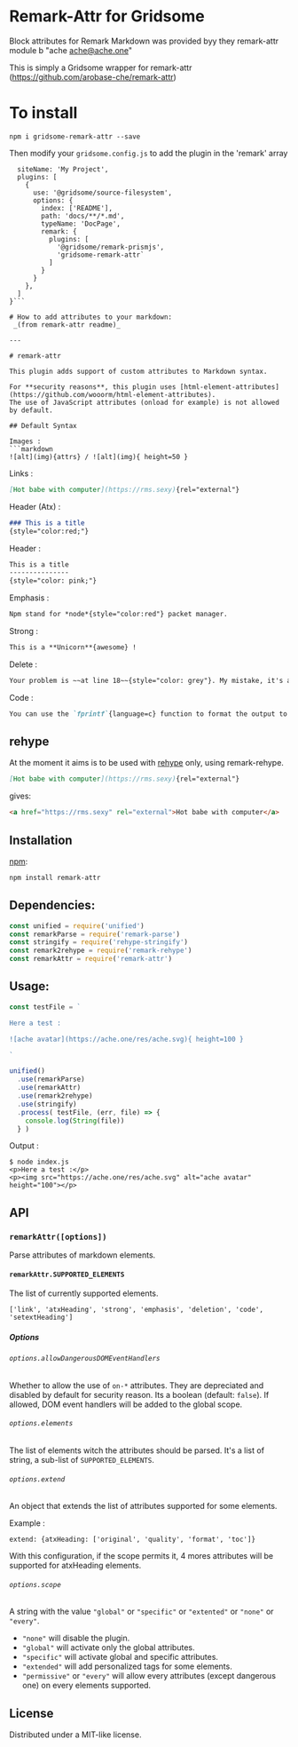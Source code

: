 

# Remark-Attr for Gridsome

Block attributes for Remark Markdown was provided byy they remark-attr module b "ache <ache@ache.one>"

This is simply a Gridsome wrapper for remark-attr
(https://github.com/arobase-che/remark-attr)


# To install

`npm i gridsome-remark-attr --save`

Then modify your `gridsome.config.js` to add the plugin in the 'remark' array

```module.exports = {
  siteName: 'My Project',
  plugins: [
    {
      use: '@gridsome/source-filesystem',
      options: {
        index: ['README'],
        path: 'docs/**/*.md',
        typeName: 'DocPage',
        remark: {
          plugins: [
            '@gridsome/remark-prismjs',
            'gridsome-remark-attr`
          ]
        }
      }
    },
  ]
}```

# How to add attributes to your markdown:
 _(from remark-attr readme)_

---

# remark-attr

This plugin adds support of custom attributes to Markdown syntax.

For **security reasons**, this plugin uses [html-element-attributes](https://github.com/wooorm/html-element-attributes).
The use of JavaScript attributes (onload for example) is not allowed by default.

## Default Syntax

Images :
```markdown
![alt](img){attrs} / ![alt](img){ height=50 }
```

Links   :
```markdown
[Hot babe with computer](https://rms.sexy){rel="external"}
```

Header (Atx) :
```markdown
### This is a title
{style="color:red;"}
```
Header :
```markdown
This is a title
---------------
{style="color: pink;"}
```


Emphasis :
```markdown
Npm stand for *node*{style="color:red"} packet manager.
```

Strong  :
```markdown
This is a **Unicorn**{awesome} !
```

Delete  :
```markdown
Your problem is ~~at line 18~~{style="color: grey"}. My mistake, it's at line 14.
```

Code    :
```markdown
You can use the `fprintf`{language=c} function to format the output to a file.
```

## rehype

At the moment it aims is to be used with [rehype][rehype] only, using remark-rehype.

```md
[Hot babe with computer](https://rms.sexy){rel="external"}
```

gives:

```html
<a href="https://rms.sexy" rel="external">Hot babe with computer</a>
```

## Installation

[npm][npm]:

```bash
npm install remark-attr
```

## Dependencies:

```javascript
const unified = require('unified')
const remarkParse = require('remark-parse')
const stringify = require('rehype-stringify')
const remark2rehype = require('remark-rehype')
const remarkAttr = require('remark-attr')

```

## Usage:

```javascript
const testFile = `

Here a test :

![ache avatar](https://ache.one/res/ache.svg){ height=100 }

`

unified()
  .use(remarkParse)
  .use(remarkAttr)
  .use(remark2rehype)
  .use(stringify)
  .process( testFile, (err, file) => {
    console.log(String(file))
  } )
```

Output :

```shell
$ node index.js
<p>Here a test :</p>
<p><img src="https://ache.one/res/ache.svg" alt="ache avatar" height="100"></p>
```

## API

### `remarkAttr([options])`

Parse attributes of markdown elements.

#### `remarkAttr.SUPPORTED_ELEMENTS`

The list of currently supported elements.

`['link', 'atxHeading', 'strong', 'emphasis', 'deletion', 'code', 'setextHeading']`

##### Options

###### `options.allowDangerousDOMEventHandlers`

Whether to allow the use of `on-*` attributes. They are depreciated and disabled by default for security reason. Its a boolean (default: `false`).
If allowed, DOM event handlers will be added to the global scope.

###### `options.elements`

The list of elements witch the attributes should be parsed. It's a list of string, a sub-list of `SUPPORTED_ELEMENTS`.

###### `options.extend`

An object that extends the list of attributes supported for some elements.

Example :

```
extend: {atxHeading: ['original', 'quality', 'format', 'toc']}
```

With this configuration, if the scope permits it, 4 mores attributes will be supported for atxHeading elements.

###### `options.scope`

A string with the value `"global"` or `"specific"` or `"extented"` or `"none"` or `"every"`.

 - `"none"` will disable the plugin.
 - `"global"` will activate only the global attributes.
 - `"specific"` will activate global and specific attributes.
 - `"extended"` will add personalized tags for some elements.
 - `"permissive"` or `"every"` will allow every attributes (except dangerous one) on every elements supported.

## License

Distributed under a MIT-like license.

[npm]: https://www.npmjs.com/package/remark-attr

[rehype]: https://github.com/wooorm/rehype
